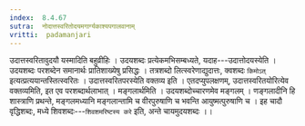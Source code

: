 ```yaml
---
index:  8.4.67
sutra:  नोदात्तस्वरितोदयमगार्ग्यकाश्यपगालवानाम्
vritti:  padamanjari
---
```


उदात्तस्वरितावुदयौ यस्मादिति बहुव्रीहिः । उदयशब्दः प्रत्येकमभिसम्बध्यते, यदाह---उदात्तोदयस्येति । उदयशब्दः परशब्देन समानार्थः प्रातिशाख्येषु प्रसिद्धः । तत्रशब्दो लित्स्वरेणाद्युदात्तः, क्वशब्दः `किमोऽत्` इत्यत्प्रत्ययान्तस्तित्स्वरितः ।
उदात्तस्वरितपरस्येति वक्तव्य इति । एतदप्युपलक्षणम्, उदात्तस्वरितयोरित्येव वक्तव्यमिति, इत एव परशब्दार्थलाभात् । मङ्गलार्थमिति । उदयशब्दोच्चारणमेव मङ्गलम् । णङ्गलादीनि हि शास्त्राणि प्रथन्ते, मङ्गलमध्यानि मङ्गलान्तामि च वीरपुरुषाणि च भवन्ति आयुष्मत्पुरुषाणि च । इह चादौ वृद्धिशब्दः, मध्ये शिवशब्दः---`शिवशमरिष्टस्य करे` इति, अन्ते चायमुदयशब्दः ।।
